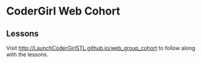 # CoderGirl Web Cohort

## Lessons

Visit http://LaunchCoderGirlSTL.github.io/web_group_cohort to follow along with the lessons.